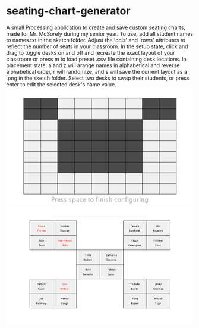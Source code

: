 # seating-chart-generator
A small Processing application to create and save custom seating charts, made for Mr. McSorely during my senior year.
To use, add all student names to names.txt in the sketch folder. Adjust the 'cols' and 'rows' attributes to reflect
the number of seats in your classroom. In the setup state, click and drag to toggle desks on and off and recreate the exact
layout of your classroom or press m to load preset .csv file containing desk locations. In placement state: a and z will arange 
names in alphabetical and reverse alphabetical order, r will randomize, and s will save the current layout as a .png in the
sketch folder. Select two desks to swap their students, or press enter to edit the selected desk's name value.
![Desk configuration screenshot](/Examples/configure.png)
![Generated Seating Chart Example](/Examples/seatingChart1229.png)
